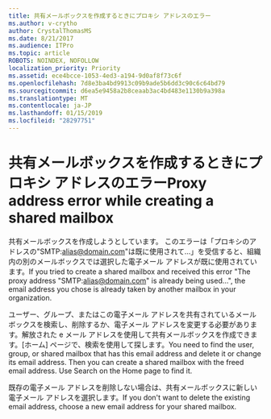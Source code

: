```yaml
---
title: 共有メールボックスを作成するときにプロキシ アドレスのエラー
ms.author: v-crytho
author: CrystalThomasMS
ms.date: 8/21/2017
ms.audience: ITPro
ms.topic: article
ROBOTS: NOINDEX, NOFOLLOW
localization_priority: Priority
ms.assetid: ece4bcce-1053-4ed3-a194-9d0af8f73c6f
ms.openlocfilehash: 7d8e3ba4bd9913c09b9ade5b6dd3c90c6c64bd79
ms.sourcegitcommit: d6ea5e9458a2b8ceaab3ac4bd483e1130b9a398a
ms.translationtype: MT
ms.contentlocale: ja-JP
ms.lasthandoff: 01/15/2019
ms.locfileid: "28297751"
---
```

# <a name="proxy-address-error-while-creating-a-shared-mailbox"></a><span data-ttu-id="ee9e0-102">共有メールボックスを作成するときにプロキシ アドレスのエラー</span><span class="sxs-lookup"><span data-stu-id="ee9e0-102">Proxy address error while creating a shared mailbox</span></span>

<span data-ttu-id="ee9e0-103">共有メールボックスを作成しようとしています。 このエラーは「プロキシのアドレスの"SMTP:alias@domain.com"は既に使用されて...」を受信すると、組織内の別のメールボックスでは選択した電子メール アドレスが既に使用されています。</span><span class="sxs-lookup"><span data-stu-id="ee9e0-103">If you tried to create a shared mailbox and received this error "The proxy address "SMTP:alias@domain.com" is already being used…", the email address you chose is already taken by another mailbox in your organization.</span></span>
  
<span data-ttu-id="ee9e0-p101">ユーザー、グループ、またはこの電子メール アドレスを共有されているメールボックスを検索し、削除するか、電子メール アドレスを変更する必要があります。解放された e メール アドレスを使用して共有メールボックスを作成できます。[ホーム] ページで、検索を使用して探します。</span><span class="sxs-lookup"><span data-stu-id="ee9e0-p101">You need to find the user, group, or shared mailbox that has this email address and delete it or change its email address. Then you can create a shared mailbox with the freed email address. Use Search on the Home page to find it.</span></span>
  
<span data-ttu-id="ee9e0-107">既存の電子メール アドレスを削除しない場合は、共有メールボックスに新しい電子メール アドレスを選択します。</span><span class="sxs-lookup"><span data-stu-id="ee9e0-107">If you don't want to delete the existing email address, choose a new email address for your shared mailbox.</span></span>
  

